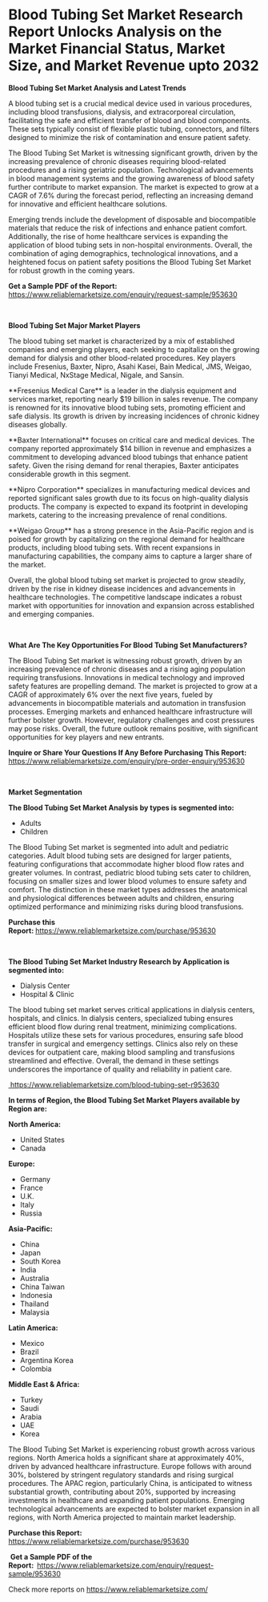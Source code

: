 <p><h1>Blood Tubing Set Market Research Report Unlocks Analysis on the Market Financial Status, Market Size, and Market Revenue upto 2032</h1></p><p><strong>Blood Tubing Set Market Analysis and Latest Trends</strong></p>
<p><p>A blood tubing set is a crucial medical device used in various procedures, including blood transfusions, dialysis, and extracorporeal circulation, facilitating the safe and efficient transfer of blood and blood components. These sets typically consist of flexible plastic tubing, connectors, and filters designed to minimize the risk of contamination and ensure patient safety. </p><p>The Blood Tubing Set Market is witnessing significant growth, driven by the increasing prevalence of chronic diseases requiring blood-related procedures and a rising geriatric population. Technological advancements in blood management systems and the growing awareness of blood safety further contribute to market expansion. The market is expected to grow at a CAGR of 7.6% during the forecast period, reflecting an increasing demand for innovative and efficient healthcare solutions. </p><p>Emerging trends include the development of disposable and biocompatible materials that reduce the risk of infections and enhance patient comfort. Additionally, the rise of home healthcare services is expanding the application of blood tubing sets in non-hospital environments. Overall, the combination of aging demographics, technological innovations, and a heightened focus on patient safety positions the Blood Tubing Set Market for robust growth in the coming years.</p></p>
<p><strong>Get a Sample PDF of the Report:&nbsp;</strong> <a href="https://www.reliablemarketsize.com/enquiry/request-sample/953630?utm_campaign=2925&utm_medium=2&utm_source=Github&utm_content=ia&utm_term=07032025&utm_id=blood-tubing-set">https://www.reliablemarketsize.com/enquiry/request-sample/953630</a></p>
<p>&nbsp;</p>
<p><strong>Blood Tubing Set Major Market Players</strong></p>
<p><p>The blood tubing set market is characterized by a mix of established companies and emerging players, each seeking to capitalize on the growing demand for dialysis and other blood-related procedures. Key players include Fresenius, Baxter, Nipro, Asahi Kasei, Bain Medical, JMS, Weigao, Tianyi Medical, NxStage Medical, Nigale, and Sansin.</p><p>**Fresenius Medical Care** is a leader in the dialysis equipment and services market, reporting nearly $19 billion in sales revenue. The company is renowned for its innovative blood tubing sets, promoting efficient and safe dialysis. Its growth is driven by increasing incidences of chronic kidney diseases globally.</p><p>**Baxter International** focuses on critical care and medical devices. The company reported approximately $14 billion in revenue and emphasizes a commitment to developing advanced blood tubings that enhance patient safety. Given the rising demand for renal therapies, Baxter anticipates considerable growth in this segment.</p><p>**Nipro Corporation** specializes in manufacturing medical devices and reported significant sales growth due to its focus on high-quality dialysis products. The company is expected to expand its footprint in developing markets, catering to the increasing prevalence of renal conditions.</p><p>**Weigao Group** has a strong presence in the Asia-Pacific region and is poised for growth by capitalizing on the regional demand for healthcare products, including blood tubing sets. With recent expansions in manufacturing capabilities, the company aims to capture a larger share of the market.</p><p>Overall, the global blood tubing set market is projected to grow steadily, driven by the rise in kidney disease incidences and advancements in healthcare technologies. The competitive landscape indicates a robust market with opportunities for innovation and expansion across established and emerging companies.</p></p>
<p>&nbsp;</p>
<p><strong>What Are The Key Opportunities For Blood Tubing Set Manufacturers?</strong></p>
<p><p>The Blood Tubing Set market is witnessing robust growth, driven by an increasing prevalence of chronic diseases and a rising aging population requiring transfusions. Innovations in medical technology and improved safety features are propelling demand. The market is projected to grow at a CAGR of approximately 6% over the next five years, fueled by advancements in biocompatible materials and automation in transfusion processes. Emerging markets and enhanced healthcare infrastructure will further bolster growth. However, regulatory challenges and cost pressures may pose risks. Overall, the future outlook remains positive, with significant opportunities for key players and new entrants.</p></p>
<p><strong>Inquire or Share Your Questions If Any Before Purchasing This Report:</strong> <a href="https://www.reliablemarketsize.com/enquiry/pre-order-enquiry/953630?utm_campaign=2925&utm_medium=2&utm_source=Github&utm_content=ia&utm_term=07032025&utm_id=blood-tubing-set">https://www.reliablemarketsize.com/enquiry/pre-order-enquiry/953630</a></p>
<p>&nbsp;</p>
<p><strong>Market Segmentation</strong></p>
<p><strong>The Blood Tubing Set Market Analysis by types is segmented into:</strong></p>
<p><ul><li>Adults</li><li>Children</li></ul></p>
<p><p>The Blood Tubing Set market is segmented into adult and pediatric categories. Adult blood tubing sets are designed for larger patients, featuring configurations that accommodate higher blood flow rates and greater volumes. In contrast, pediatric blood tubing sets cater to children, focusing on smaller sizes and lower blood volumes to ensure safety and comfort. The distinction in these market types addresses the anatomical and physiological differences between adults and children, ensuring optimized performance and minimizing risks during blood transfusions.</p></p>
<p><strong>Purchase this Report:&nbsp;</strong><a href="https://www.reliablemarketsize.com/purchase/953630?utm_campaign=2925&utm_medium=2&utm_source=Github&utm_content=ia&utm_term=07032025&utm_id=blood-tubing-set">https://www.reliablemarketsize.com/purchase/953630</a></p>
<p>&nbsp;</p>
<p><strong>The Blood Tubing Set Market Industry Research by Application is segmented into:</strong></p>
<p><ul><li>Dialysis Center</li><li>Hospital & Clinic</li></ul></p>
<p><p>The blood tubing set market serves critical applications in dialysis centers, hospitals, and clinics. In dialysis centers, specialized tubing ensures efficient blood flow during renal treatment, minimizing complications. Hospitals utilize these sets for various procedures, ensuring safe blood transfer in surgical and emergency settings. Clinics also rely on these devices for outpatient care, making blood sampling and transfusions streamlined and effective. Overall, the demand in these settings underscores the importance of quality and reliability in patient care.</p></p>
<p><a href="https://www.reliablemarketsize.com/blood-tubing-set-r953630?utm_campaign=2925&utm_medium=2&utm_source=Github&utm_content=ia&utm_term=07032025&utm_id=blood-tubing-set">&nbsp;https://www.reliablemarketsize.com/blood-tubing-set-r953630</a></p>
<p><strong>In terms of Region, the Blood Tubing Set Market Players available by Region are:</strong></p>
<p>
    <p> <strong> North America: </strong>
        <ul>
            <li>United States</li>
            <li>Canada</li>
        </ul>
        </p> 
    <p> <strong> Europe: </strong>
        <ul>
            <li>Germany</li>
            <li>France</li>
            <li>U.K.</li>
            <li>Italy</li>
            <li>Russia</li>
        </ul>
        </p> 
    <p> <strong> Asia-Pacific: </strong>
        <ul>
            <li>China</li>
            <li>Japan</li>
            <li>South Korea</li>
            <li>India</li>
            <li>Australia</li>
            <li>China Taiwan</li>
            <li>Indonesia</li>
            <li>Thailand</li>
            <li>Malaysia</li>
        </ul>
        </p> 
    <p> <strong> Latin America: </strong>
        <ul>
            <li>Mexico</li>
            <li>Brazil</li>
            <li>Argentina Korea</li>
            <li>Colombia</li>
        </ul>
        </p> 
    <p> <strong> Middle East & Africa: </strong>
        <ul>
            <li>Turkey</li>
            <li>Saudi</li>
            <li>Arabia</li>
            <li>UAE</li>
            <li>Korea</li>
        </ul>
    </p>
    </p>
<p><p>The Blood Tubing Set Market is experiencing robust growth across various regions. North America holds a significant share at approximately 40%, driven by advanced healthcare infrastructure. Europe follows with around 30%, bolstered by stringent regulatory standards and rising surgical procedures. The APAC region, particularly China, is anticipated to witness substantial growth, contributing about 20%, supported by increasing investments in healthcare and expanding patient populations. Emerging technological advancements are expected to bolster market expansion in all regions, with North America projected to maintain market leadership.</p></p>
<p><strong>Purchase this Report: </strong><a href="https://www.reliablemarketsize.com/purchase/953630?utm_campaign=2925&utm_medium=2&utm_source=Github&utm_content=ia&utm_term=07032025&utm_id=blood-tubing-set">https://www.reliablemarketsize.com/purchase/953630</a></p>
<p>&nbsp;<strong>Get a Sample PDF of the Report:&nbsp;&nbsp;</strong><a href="https://www.reliablemarketsize.com/enquiry/request-sample/953630?utm_campaign=2925&utm_medium=2&utm_source=Github&utm_content=ia&utm_term=07032025&utm_id=blood-tubing-set">https://www.reliablemarketsize.com/enquiry/request-sample/953630</a></p>
<p><strong></strong></p>
<p>Check more reports on <a href="https://www.reliablemarketsize.com/?utm_campaign=2925&utm_medium=2&utm_source=Github&utm_content=ia&utm_term=07032025&utm_id=blood-tubing-set">https://www.reliablemarketsize.com/</a></p>
